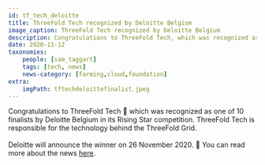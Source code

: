```yaml
---
id: tf_tech_deloitte
title: ThreeFold Tech recognized by Deloitte Belgium
image_caption: ThreeFold Tech recognized by Deloitte Belgium
description: Congratulations to ThreeFold Tech, which was recognized as one of 10 finalists by Deloitte Belgium in its Rising Star competition! More within.
date: 2020-11-12
taxonomies:
    people: [sam_taggart]
    tags: [tech, news]
    news-category: [farming,cloud,foundation]
extra:
    imgPath: tftechdeloittefinalist.jpeg
---
```


Congratulations to ThreeFold Tech 👏 which was recognized as one of 10 finalists by Deloitte Belgium in its Rising Star competition. ThreeFold Tech is responsible for the technology behind the ThreeFold Grid.
<br/>
<br/>
Deloitte will announce the winner on 26 November 2020. 🤞 You can read more about the news [here](https://www2.deloitte.com/be/en/pages/technology/articles/fast50-2020-nominees_press-release.html).
